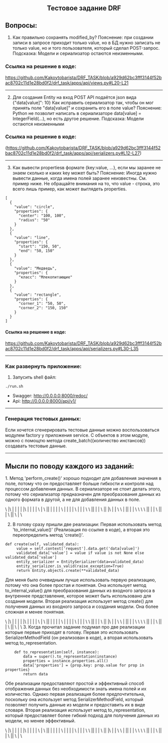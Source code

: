 <center> <h2>Тестовое задание DRF</h2></center>


## Вопросы:
1. Как правильно сохранять modified_by?
Пояснение: при создании записи в запросе приходит только value, но в БД нужно записать не только value, но и того пользователя, который сделал POST-запрос.
Подсказка: Модели и сериализатор остаются неизменными.

### Ссылка на решение в коде:
https://github.com/Kakoytobarista/DRF_TASK/blob/a929d62bc3fff3144f52bac8702c11d1e28bd0f2/drf_task/apps/api/views.py#L20-L21

____
2. Для создания Entity на вход POST API подаётся json вида
     {"data[value]": 10} Как исправить сериализатор так, чтобы он мог принять поле "data[value]" и сохранить 
его в поле value? Пояснение: Python не позволит написать в сериализаторе 
data[value] = IntegerField(...), но есть другое решение. Подсказка: Модели остаются неизменными

### Ссылка на решение в коде:
(https://github.com/Kakoytobarista/DRF_TASK/blob/a929d62bc3fff3144f52bac8702c11d1e28bd0f2/drf_task/apps/api/serializers.py#L12-L27)


____
3. Как вывести propertiesв формате {key:value, ...}, если мы заранее не знаем сколько и каких key может быть?
Пояснение: Иногда нужно вывести данные, когда имена полей заранее неизвестны. См. пример ниже. 
Не обращайте внимания на то, что value - строка, это 
всего лишь пример, как может выглядеть properties.

```
[ 
  {
    "value": "circle",
    "properties": {
      "center": "100, 100",
      "radius": "50"
    }
  },
  {
    "value": "line",
    "properties": {
      "start": "150, 50",
      "end": "50, 150"
    }
  },
  {
    "value": "Медведь",
    "properties": {
      "класс": "Млекопитающие"
    }
  },
  {
    "value": "rectangle",
    "properties": {
      "corner_1": "50, 50",
      "corner_2": "150, 150"
    }
  }
]
```

#### Ссылка на решение в коде: 
https://github.com/Kakoytobarista/DRF_TASK/blob/a929d62bc3fff3144f52bac8702c11d1e28bd0f2/drf_task/apps/api/serializers.py#L30-L35

____

### Как развернуть приложение:


1. Запусить shell файл:
```
./run.sh
```

* Swagger: http://0.0.0.0:8000/redoc/
* Api: http://0.0.0.0:8000/api/v1/

____
### Генерация тестовых данных:
Если хочется сгенерировать тестовые данные можно воспользоваться
модулем factory у приложения service. С объектов в этом модуле, можно
с помощтю метода create_batch({количество инстансов}) создавать тестовые данные.

____

<h2>Мысли по поводу каждого из заданий:</h2>
1. Метод 'perform_create()' хорошо подходит для добавления значения в поле, потому что он 
предоставляет больше гибкости и контроля над процессом добавления данных. В 
сериализаторе не стоит делать этого, потому что сериализатор предназначен 
для преобразования данных из одного формата в другой, а не для добавления данных в поле.

   
\ |\ \| \| \| | |\ \| \| \| \| \ \| \ || \| | \| | \ \| | | | \ \| | | \ \ || | | \ || |\ | | \ \ | || | | \ \ \ \ || | | \ || | \ ||  \ | \ 

2. В голову сразу пришли две реализации:
Первая использовать метод 'to_internal_value()' (Реализация по ссылке в коде), 
а вторая это переопределить метод 'create()'.
```
def create(self, validated_data):
     value = self.context['request'].data.get('data[value]')
     validated_data['value'] = value if value is not None else validated_data['value']
     entity_serializer = EntitySerializer(data=validated_data)
     entity_serializer.is_valid(raise_exception=True)
     return Entity.objects.create(**validated_data)
```
Для меня было очевидным лучше использовать первую реализацию, потому что она 
более простая и понятная. Она использует метод to_internal_value() для преобразования 
данных из входного запроса в внутреннее представление, которое 
может быть использовано для создания модели. Вторая реализация использует метод create() для
получения данных из входного запроса и создания модели. Она более сложная и менее понятная.


\ |\ \| \| \| | |\ \| \| \| \| \ \| \ || \| | \| | \ \| | | | \ \| | | \ \ || | | \ || |\ | | \ \ | || | | \ \ \ \ || | | \ || | \ ||  \ | \ 
3. Когда прочитал задание подумал про две реализации которые первые приходят в голову.
Первая это использовать SerializerMethodField (он реализован в коде), а вторая использовать
метод to_representation.
```
    def to_representation(self, instance):
        data = super().to_representation(instance)
        properties = instance.properties.all()
        data['properties'] = {prop.key: prop.value for prop in properties}
        return data
```
Обе реализации предоставляют простой и эффективный способ 
отображения данных без необходимости знать имена полей и их количество. 
Однако первая реализация более предпочтительна, поскольку 
она использует метод SerializerMethodField, который позволяет получить 
данные из модели и предоставить их в виде словаря. Вторая реализация 
использует метод to_representation, который предоставляет более гибкий 
подход для получения данных из модели, но менее эффективный.

\ |\ \| \| \| | |\ \| \| \| \| \ \| \ || \| | \| | \ \| | | | \ \| | | \ \ || | | \ || |\ | | \ \ | || | | \ \ \ \ || | | \ || | \ ||  \ | \ 
